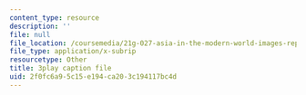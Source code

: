```yaml
---
content_type: resource
description: ''
file: null
file_location: /coursemedia/21g-027-asia-in-the-modern-world-images-representations-fall-2016/2f0fc6a95c15e194ca203c194117bc4d_xkoq5N0TTlI.srt
file_type: application/x-subrip
resourcetype: Other
title: 3play caption file
uid: 2f0fc6a9-5c15-e194-ca20-3c194117bc4d
---
```


